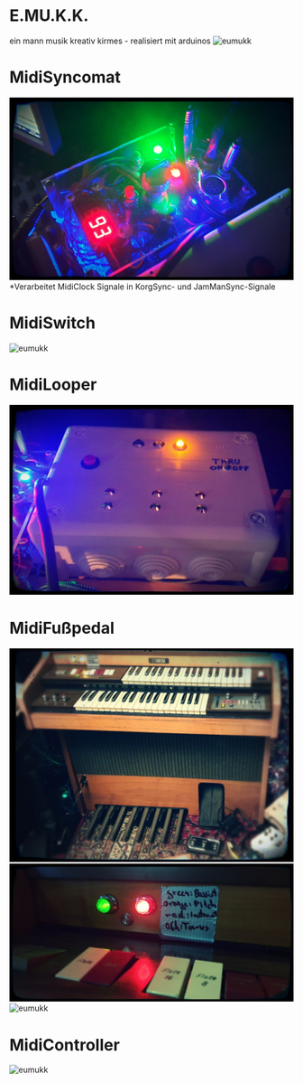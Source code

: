 # E.MU.K.K.
ein mann musik kreativ kirmes - realisiert mit arduinos 
![eumukk](https://github.com/codekoch/emukk/blob/main/emukk.jpg)
# MidiSyncomat
![eumukk](https://github.com/codekoch/emukk/blob/main/MidiSyncomat.jpg)
*Verarbeitet MidiClock Signale in KorgSync- und JamManSync-Signale
# MidiSwitch
![eumukk](https://github.com/codekoch/emukk/blob/main/MidiSwitch.jpg)
# MidiLooper
![eumukk](https://github.com/codekoch/emukk/blob/main/MidiLooper.jpg)
# MidiFußpedal
![eumukk](https://github.com/codekoch/emukk/blob/main/MidiFusspedal1.jpg)
![eumukk](https://github.com/codekoch/emukk/blob/main/MidiFusspedal2.jpg)
![eumukk](https://github.com/codekoch/emukk/blob/main/MidiFusspedal3.jpg)
# MidiController
![eumukk](https://github.com/codekoch/emukk/blob/main/MidiController.jpg)

